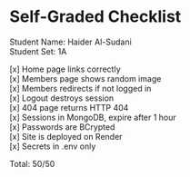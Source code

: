 # Self-Graded Checklist

Student Name: Haider Al-Sudani  
Student Set: 1A  

[x] Home page links correctly  
[x] Members page shows random image  
[x] Members redirects if not logged in  
[x] Logout destroys session  
[x] 404 page returns HTTP 404  
[x] Sessions in MongoDB, expire after 1 hour  
[x] Passwords are BCrypted  
[x] Site is deployed on Render  
[x] Secrets in .env only  

Total: 50/50
